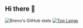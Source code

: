 ## Hi there 👋

![Breno's GitHub stats](https://github-readme-stats.vercel.app/api?username=BrenoOrtiz&show_icons=true&bg_color=00000000)
[![Top Langs](https://github-readme-stats.vercel.app/api/top-langs/?username=BrenoOrtiz&layout=donut)](https://github.com/BrenoOrtiz/github-readme-stats)

